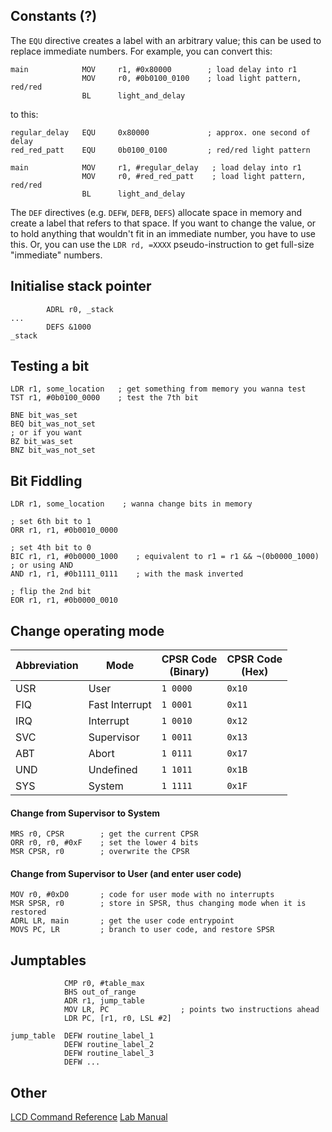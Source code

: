 ## Constants (?)
The `EQU` directive creates a label with an arbitrary value; this can be used to replace immediate numbers. For example, you can convert this:
```
main            MOV     r1, #0x80000        ; load delay into r1
                MOV     r0, #0b0100_0100    ; load light pattern, red/red
                BL      light_and_delay
```
to this:
```
regular_delay   EQU     0x80000             ; approx. one second of delay
red_red_patt    EQU     0b0100_0100         ; red/red light pattern

main            MOV     r1, #regular_delay   ; load delay into r1
                MOV     r0, #red_red_patt    ; load light pattern, red/red
                BL      light_and_delay
```
The `DEF` directives (e.g. `DEFW`, `DEFB`, `DEFS`) allocate space in memory and create a label that refers to that space. If you want to change the value, or to hold anything that wouldn't fit in an immediate number, you have to use this.
Or, you can use the `LDR rd, =XXXX` pseudo-instruction to get full-size "immediate" numbers.

## Initialise stack pointer
```
		ADRL r0, _stack
...
		DEFS &1000
_stack
```

## Testing a bit
```arm
LDR r1, some_location   ; get something from memory you wanna test
TST r1, #0b0100_0000    ; test the 7th bit

BNE bit_was_set
BEQ bit_was_not_set
; or if you want
BZ bit_was_set
BNZ bit_was_not_set
```

## Bit Fiddling
```arm
LDR r1, some_location    ; wanna change bits in memory

; set 6th bit to 1
ORR r1, r1, #0b0010_0000

; set 4th bit to 0
BIC r1, r1, #0b0000_1000    ; equivalent to r1 = r1 && ¬(0b0000_1000)
; or using AND
AND r1, r1, #0b1111_0111    ; with the mask inverted

; flip the 2nd bit
EOR r1, r1, #0b0000_0010
```

## Change operating mode

| Abbreviation | Mode           | CPSR Code <br> (Binary) | CPSR Code <br> (Hex) |
| ------------ | -------------- | ----------------------- | -------------------- |
| USR          | User           | `1 0000`                | `0x10`               |
| FIQ          | Fast Interrupt | `1 0001`                | `0x11`               |
| IRQ          | Interrupt      | `1 0010`                | `0x12`               |
| SVC          | Supervisor     | `1 0011`                | `0x13`               |
| ABT          | Abort          | `1 0111`                | `0x17`               |
| UND          | Undefined      | `1 1011`                | `0x1B`               |
| SYS          | System         | `1 1111`                | `0x1F`               |

#### Change from Supervisor to System
```arm
MRS r0, CPSR        ; get the current CPSR
ORR r0, r0, #0xF    ; set the lower 4 bits
MSR CPSR, r0        ; overwrite the CPSR
```

#### Change from Supervisor to User (and enter user code)
```
MOV r0, #0xD0       ; code for user mode with no interrupts
MSR SPSR, r0        ; store in SPSR, thus changing mode when it is restored
ADRL LR, main       ; get the user code entrypoint
MOVS PC, LR         ; branch to user code, and restore SPSR
```

## Jumptables
```arm
			CMP r0, #table_max
			BHS out_of_range
			ADR r1, jump_table
			MOV LR, PC                ; points two instructions ahead
            LDR PC, [r1, r0, LSL #2]

jump_table  DEFW routine_label_1
			DEFW routine_label_2
			DEFW routine_label_3
			DEFW ...
```

## Other
[LCD Command Reference](https://mil.ufl.edu/3744/docs/lcdmanual/commands.html#Cds)
[Lab Manual](lab_manual.pdf)
